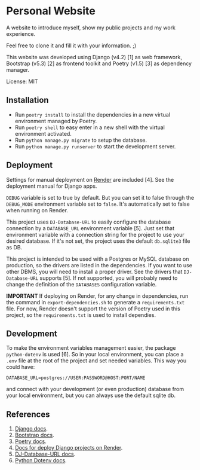 # Personal Website

A website to introduce myself, show my public projects and my work experience.

Feel free to clone it and fill it with your information. ;)

This website was developed using Django (v4.2) [1] as web framework, Bootstrap (v5.3) [2] as frontend toolkit and Poetry (v1.5) [3] as dependency manager.

License: MIT

## Installation

* Run `poetry install` to install the dependencies in a new virtual environment managed by Poetry.
* Run `poetry shell` to easy enter in a new shell with the virtual environment activated.
* Run `python manage.py migrate` to setup the database.
* Run `python manage.py runserver` to start the development server.

## Deployment

Settings for manual deployment on [Render](https://render.com/) are included [4]. See the deployment manual for Django apps.

`DEBUG` variable is set to true by default. But you can set it to false through the `DEBUG_MODE` environment variable set to `false`. It's automatically set to false when running on Render.

This project uses `DJ-Database-URL` to easily configure the database connection by a `DATABASE_URL` environment variable [5]. Just set that environment variable with a connection string for the project to use your desired database. If it's not set, the project uses the default `db.sqlite3` file as DB.

This project is intended to be used with a Postgres or MySQL database on production, so the drivers are listed in the dependencies. If you want to use other DBMS, you will need to install a proper driver. See the drivers that `DJ-Database-URL` supports [5]. If not supported, you will probably need to change the definition of the `DATABASES` configuration variable.

**IMPORTANT** If deploying on Render, for any change in dependencies, run the command in `export-dependencies.sh` to generate a `requirements.txt` file. For now, Render doesn't support the version of Poetry used in this project, so the `requirements.txt` is used to install dependies.

## Development

To make the environment variables management easier, the package `python-dotenv` is used [6]. So in your local environment, you can place a `.env` file at the root of the project and set needed variables. This way you could have:

```
DATABASE_URL=postgres://USER:PASSWORD@HOST:PORT/NAME
```

and connect with your development (or even production) database from your local environment, but you can always use the default sqlite db.

## References

1. [Django docs](https://docs.djangoproject.com/en/4.2/).
2. [Bootstrap docs](https://getbootstrap.com/docs/5.3/getting-started/introduction/).
3. [Poetry docs](https://python-poetry.org/docs/).
4. [Docs for deploy Django projects on Render](https://render.com/docs/deploy-django).
5. [DJ-Database-URL docs](https://github.com/jazzband/dj-database-url#dj-database-url).
6. [Python Dotenv docs](https://pypi.org/project/python-dotenv/).
